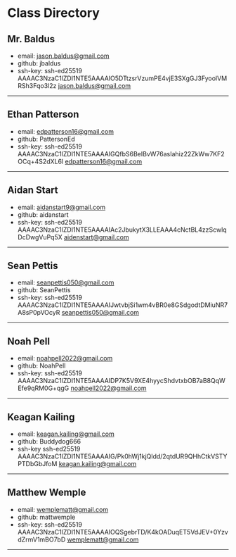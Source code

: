 # Class Directory

## Mr. Baldus

* email: jason.baldus@gmail.com  
* github: jbaldus  
* ssh-key: ssh-ed25519 AAAAC3NzaC1lZDI1NTE5AAAAIO5DTtzsrVzumPE4vjE3SXgGJ3FyoolVMRSh3Fqo3l2z jason.baldus@gmail.com

---

## Ethan Patterson

* email: edpatterson16@gmail.com
* github: PattersonEd
* ssh-key: ssh-ed25519 AAAAC3NzaC1lZDI1NTE5AAAAIGQfbS6BeIBvW76asIahiz22ZkWw7KF2OCq+4S2dXL6l edpatterson16@gmail.com

---

## Aidan Start

* email: aidanstart9@gmail.com  
* github: aidanstart 
* ssh-key: ssh-ed25519 AAAAC3NzaC1lZDI1NTE5AAAAIAc2JbukytX3LLEAAA4cNctBL4zzScwlqDcDwgVuPq5X aidenstart@gmail.com

---

## Sean Pettis

* email: seanpettis050@gmail.com
* github: SeanPettis
* ssh-key: ssh-ed25519 AAAAC3NzaC1lZDI1NTE5AAAAIJwtvbjSi1wm4vBR0e8GSdgodtDMiuNR7A8sP0pVOcyR seanpettis050@gmail.com

---

## Noah Pell

* email: noahpell2022@gmail.com
* github: NoahPell
* ssh-key: ssh-ed25519 AAAAC3NzaC1lZDI1NTE5AAAAIDP7K5V9XE4hyycShdvtxbOB7aB8QqWEfe9qRM0G+qgG noahpell2022@gmail.com

---

## Keagan Kailing

* email: keagan.kailing@gmail.com
* github: Buddydog666
* ssh-key ssh-ed25519 AAAAC3NzaC1lZDI1NTE5AAAAIG/Pk0hWj1kjQldd/2qtdUR9QHhCtkVSTYPTDbGbJfoM keagan.kailing@gmail.com

---

## Matthew Wemple

* email: wemplematt@gmail.com
* github: mattwemple
* ssh-key: ssh-ed25519 AAAAC3NzaC1lZDI1NTE5AAAAIOQSgebrTD/K4kOADuqET5VdJEV+0YzvdZrmV1mBO7bD wemplematt@gmail.com

---

